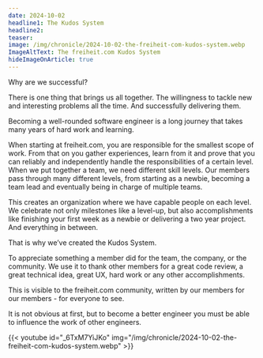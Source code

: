 ```yaml
---
date: 2024-10-02
headline1: The Kudos System
headline2:
teaser:
image: /img/chronicle/2024-10-02-the-freiheit-com-kudos-system.webp
ImageAltText: The freiheit.com Kudos System
hideImageOnArticle: true
---
```


Why are we successful?

There is one thing that brings us all together. The willingness to tackle new and interesting problems all the time. And successfully delivering them.

Becoming a well-rounded software engineer is a long journey that takes many years of hard work and learning.

When starting at freiheit.com, you are responsible for the smallest scope of work. From that on you gather experiences, learn from it and prove that you can reliably and independently handle the responsibilities of a certain level.
When we put together a team, we need different skill levels.
Our members pass through many different levels, from starting as a newbie, becoming a team lead and eventually being in charge of multiple teams.

This creates an organization where we have capable people on each level.
We celebrate not only milestones like a level-up, but also accomplishments like finishing your first week as a newbie or delivering a two year project. And everything in between.

That is why we’ve created the Kudos System.

To appreciate something a member did for the team, the company, or the community. We use it to thank other members for a great code review, a great technical idea, great UX, hard work or any other accomplishments.

This is visible to the freiheit.com community, written by our members for our members - for everyone to see.

It is not obvious at first, but to become a better engineer you must be able to influence the work of other engineers.

{{< youtube id="_6TxM7YiJKo" img="/img/chronicle/2024-10-02-the-freiheit-com-kudos-system.webp" >}}
